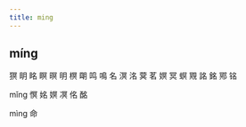```yaml
---
title: ming
---
```


## míng
猽
眀
眳
瞑
暝
明
榠
朙
鸣
鳴
名
溟
洺
蓂
茗
嫇
冥
螟
覭
詺
銘
鄍
铭









mǐng
慏
姳
嫇
凕
佲
酩



mìng
命

